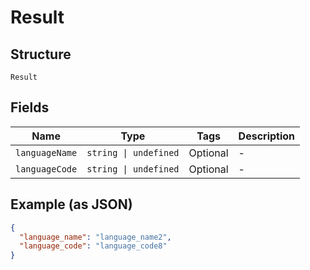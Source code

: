 
# Result

## Structure

`Result`

## Fields

| Name | Type | Tags | Description |
|  --- | --- | --- | --- |
| `languageName` | `string \| undefined` | Optional | - |
| `languageCode` | `string \| undefined` | Optional | - |

## Example (as JSON)

```json
{
  "language_name": "language_name2",
  "language_code": "language_code8"
}
```

